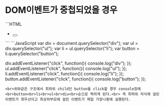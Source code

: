<h1> DOM이벤트가 중첩되었을 경우</h1>
```HTML
<div>
  <ul>
    <li>
      <button></button>
    </li>
  </ul>
</div>
```
```JavaScript
var div = document.querySelector("div");
var ul = div.querySelector("ul");
var li = ul.querySelector("li");
var button = li.querySelector("button");

div.addEventListener("click", function(){
	console.log("div");
});
ul.addEventListener("click", function(){
	console.log("ul");
});
li.addEventListener("click", function(){
	console.log("li");
});
button.addEventListener("click", function(){
	console.log("button");
});
```
<br>위와같은 구조에서 최하위 child인 button을 click할 경우 console창에<br>button<br>li<br>ul<br>div<br>순으로 찍히게 된다.<br> 즉 최하위 자식에 걸린 이벤트가 최우선이고 최상위부모에 걸린 이벤트가 제일 가장나중에 실행된다.
